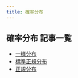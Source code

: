 ```yaml
---
title: 確率分布
---
```

## 確率分布 記事一覧

- [一様分布](/posts/probability_distribution/uniform.md)
- [標準正規分布](/posts/probability_distribution/standard_normal.md)
- [正規分布](/posts/probability_distribution/normal.md)
